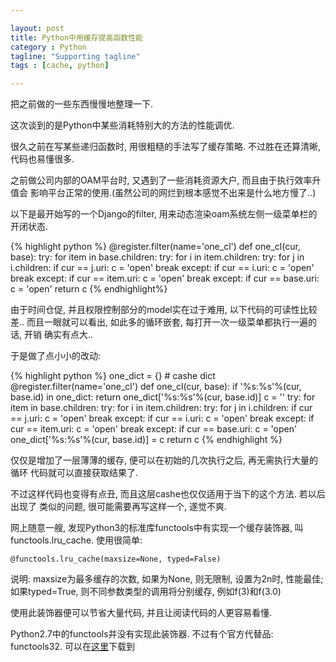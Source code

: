 ```yaml
---

layout: post
title: Python中用缓存提高函数性能
category : Python
tagline: "Supporting tagline"
tags : [cache, python]

---
```


把之前做的一些东西慢慢地整理一下.

这次谈到的是Python中某些消耗特别大的方法的性能调优.

很久之前在写某些递归函数时, 用很粗糙的手法写了缓存策略. 不过胜在还算清晰,
代码也易懂很多. 

之前做公司内部的OAM平台时, 又遇到了一些消耗资源大户, 而且由于执行效率升值会
影响平台正常的使用.(虽然公司的网烂到根本感觉不出来是什么地方慢了..)

以下是最开始写的一个Django的filter, 用来动态渲染oam系统左侧一级菜单栏的开闭状态.

{% highlight python %}
@register.filter(name='one_cl')
def one_cl(cur, base):
    try:
        for item in base.children:
            try:
                for i in item.children:
                    try:
                        for j in i.children:
                            if cur == j.uri:
                                c = 'open'
                                break
                    except:
                        if cur == i.uri:
                            c = 'open'
                            break
            except:
                if cur == item.uri:
                    c = 'open'
                    break
    except:
        if cur == base.uri:
            c = 'open'
    return c
{% endhighlight%}

由于时间仓促, 并且权限控制部分的model实在过于难用, 以下代码的可读性比较差..
而且一眼就可以看出, 如此多的循环嵌套, 每打开一次一级菜单都执行一遍的话, 开销
确实有点大..

于是做了点小小的改动:

{% highlight python %}
one_dict = {} # cashe dict
@register.filter(name='one_cl')
def one_cl(cur, base):
    if '%s:%s'%(cur, base.id) in one_dict:
        return one_dict['%s:%s'%(cur, base.id)]
    c = ''
    try:
        for item in base.children:
            try:
                for i in item.children:
                    try:
                        for j in i.children:
                            if cur == j.uri:
                                c = 'open'
                                break
                    except:
                        if cur == i.uri:
                            c = 'open'
                            break
            except:
                if cur == item.uri:
                    c = 'open'
                    break
    except:
        if cur == base.uri:
            c = 'open'
    one_dict['%s:%s'%(cur, base.id)] = c
    return c
{% endhighlight %}

仅仅是增加了一层薄薄的缓存, 便可以在初始的几次执行之后, 再无需执行大量的循环
代码就可以直接获取结果了.

不过这样代码也变得有点丑, 而且这层cashe也仅仅适用于当下的这个方法. 若以后出现了
类似的问题, 很可能需要再写这样一个, 遂觉不爽.

网上随意一艘, 发现Python3的标准库functools中有实现一个缓存装饰器, 叫functools.lru_cache.
使用很简单:

`@functools.lru_cache(maxsize=None, typed=False)`

说明: maxsize为最多缓存的次数, 如果为None, 则无限制, 设置为2n时, 性能最佳;
如果typed=True, 则不同参数类型的调用将分别缓存, 例如f(3)和f(3.0)

使用此装饰器便可以节省大量代码, 并且让阅读代码的人更容易看懂.

Python2.7中的functools并没有实现此装饰器. 不过有个官方代替品: functools32.
可以在[这里](https://pypi.python.org/pypi/functools32/)下载到
